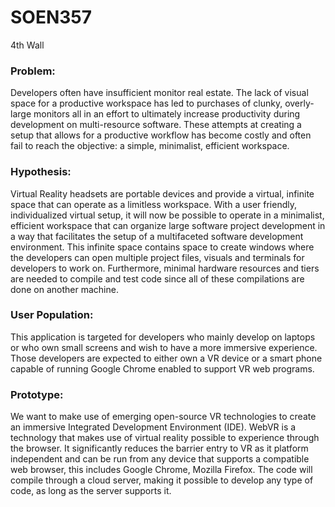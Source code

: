 # SOEN357

4th Wall

### Problem: 
Developers often have insufficient monitor real estate. The lack of visual space for a productive workspace has led to purchases of clunky, overly-large monitors all in an effort to ultimately increase productivity during development on multi-resource software. These attempts at creating a setup that allows for a productive workflow has become costly and often fail to reach the objective: a simple, minimalist, efficient workspace. 

### Hypothesis: 
Virtual Reality headsets are portable devices and provide a virtual, infinite space that can operate as a limitless workspace. With a user friendly, individualized virtual setup, it will now be possible to operate in a minimalist, efficient workspace that can organize large software project development in a way that facilitates the setup of a multifaceted software development environment.  This infinite space contains space to create windows where the developers can open multiple project files, visuals and terminals for developers to work on. Furthermore, minimal hardware resources and tiers are needed to compile and test code since all of these compilations are done on another machine.

### User Population: 
This application is targeted for developers who mainly develop on laptops or who own small screens and wish to have a more immersive experience. Those developers are expected to either own a VR device or a smart phone capable of running Google Chrome enabled to support VR web programs.

### Prototype: 
We want to make use of emerging open-source VR technologies to create an immersive Integrated Development Environment (IDE). WebVR is a technology that makes use of virtual reality possible to experience through the browser. It significantly reduces the barrier entry to VR as it platform independent and can be run from any device that supports a compatible web browser, this includes Google Chrome, Mozilla Firefox. The code will compile through a cloud server, making it possible to develop any type of code, as long as the server supports it.
